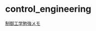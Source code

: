 control_engineering
===================

[制御工学勉強メモ](https://mikoto2000.github.io/control_engineering/)


